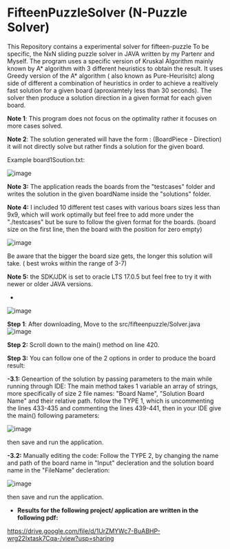 # FifteenPuzzleSolver (N-Puzzle Solver)
This Repository contains a experimental solver for fifteen-puzzle To be specific, the NxN sliding puzzle solver in JAVA written by my Partenr and Myself. The program uses a specific version of Kruskal Algorithm  mainly known by A* algorithm with 3 different heuristics to obtain the result. It uses Greedy version of the A* algorithm ( also known as Pure-Heurisitc) along side of different a combination of heuristics in order to achieve a realtively fast solution for a given board (aproxiamtely less than 30 seconds). The solver then produce a solution direction in a given format for each given board.

**Note 1**: This program does not focus on the optimality rather it focuses on more cases solved.

**Note 2**: The solution generated will have the form : (BoardPiece - Direction) it will not directly solve but rather finds a solution for the given board.

Example board1Soution.txt: 

![image](https://user-images.githubusercontent.com/64120482/235430169-eebded9f-471d-409a-9f2e-ce1e7e9e8e55.png)


**Note 3:** The application reads the boards from the "testcases" folder and writes the solution in the given boardName inside the "solutions" folder.

**Note 4:** I included 10 different test cases with various boars sizes less than 9x9, which will work optimally but feel free to add more under the "./testcases" but be sure to follow the given format for the boards. (board size on the first line, then the board with the position for zero empty)

![image](https://user-images.githubusercontent.com/64120482/235433476-f741d663-2a87-495a-b1aa-6ef5bcf77cb9.png)

Be aware that the bigger the board size gets, the longer this solution will take. ( best wroks within the range of 3-7)


**Note 5:** the SDK/JDK is set to oracle LTS 17.0.5 but feel free to try it with newer or older JAVA versions.


*
![image](https://user-images.githubusercontent.com/64120482/235431919-dbcc2bda-ebc8-4181-8f4f-05aa9994e0ed.png)

**Step 1**: After downloading, Move to the src/fifteenpuzzle/Solver.java 
![image](https://user-images.githubusercontent.com/64120482/235432037-e1de1495-e6ed-4431-8bd7-8bd15a15ba8f.png)


**Step 2:** Scroll down to the main() method on line 420. 

**Step 3:** 
You can follow one of the 2 options in order to produce the board result:

**-3.1:**  Geneartion of the solution by passing parameters to the main while running through IDE:
The main method takes 1 variable an array of strings, more specifically  of size 2 file names: "Board Name", "Solution Board Name" and their relative path. 
follow the TYPE 1, which is uncommenting the lines 433-435 and commenting the lines 439-441, then in your IDE give the main() following parameters:
    
 ![image](https://user-images.githubusercontent.com/64120482/235429929-0b07eb07-3847-497a-b813-af5c20554e3e.png) 
     
 then save and run the application.
     
**-3.2:**  Manually editing the code: 
 Follow the TYPE 2, by changing the name and path of the board name in "Input" decleration and the solution board name in the "FileName" decleration:
     
 ![image](https://user-images.githubusercontent.com/64120482/235430632-2d3e4a71-81b9-468b-a03e-42b900c7ce94.png)
 
 then save and run the application.
 
 

* **Results for the following project/ application are written in the following pdf:**

https://drive.google.com/file/d/1UrZMYWc7-BuABHP-wrg22Ixtask7Cqa-/view?usp=sharing
